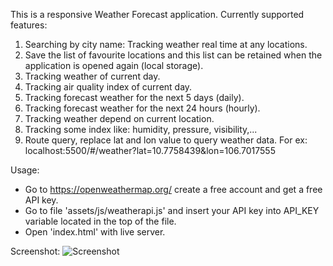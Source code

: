 This is a responsive Weather Forecast application. Currently supported features:

1. Searching by city name: Tracking weather real time at any locations.
2. Save the list of favourite locations and this list can be retained when the application is opened again (local storage).
3. Tracking weather of current day.
4. Tracking air quality index of current day.
5. Tracking forecast weather for the next 5 days (daily).
6. Tracking forecast weather for the next 24 hours (hourly).
7. Tracking weather depend on current location.
8. Tracking some index like: humidity, pressure, visibility,...
9. Route query, replace lat and lon value to query weather data. For ex: localhost:5500/#/weather?lat=10.7758439&lon=106.7017555

Usage:
- Go to https://openweathermap.org/ create a free account and get a free API key.
- Go to file 'assets/js/weatherapi.js' and insert your API key into API_KEY variable located in the top of the file.
- Open 'index.html' with live server.

Screenshot:
![Screenshot](https://drive.google.com/uc?export=download&id=15QDfJO96Z0MtZigHCWHohtZglVTZcFYO)
